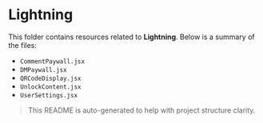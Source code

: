 # Lightning

This folder contains resources related to **Lightning**. Below is a summary of the files:

- `CommentPaywall.jsx`
- `DMPaywall.jsx`
- `QRCodeDisplay.jsx`
- `UnlockContent.jsx`
- `UserSettings.jsx`

> This README is auto-generated to help with project structure clarity.
